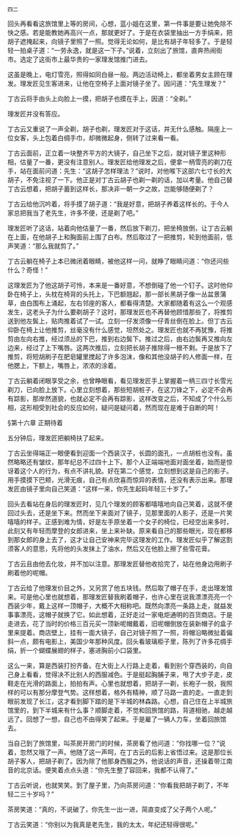     四二 

   回头再看看这旅馆里上等的房间，心想，蓝小姐在这里，第一件事是要让她免除不快之感。若是能教她再高兴一点，那就更好了。于是在衣袋里抽出一方手绢来，把胡子遮掩起来，向镜子里照了一照。觉得无论如何，是比有胡子年轻多了。于是轻轻一拍桌子道：“一劳永逸，就是这一下子。”说着，立刻出了旅馆，直奔热闹街市。选定了这街市上最华贵的一家理发馆推门进去。

   这虽是晚上，电灯雪亮，照得如同白昼一般。两边活动椅上，都坐着男女主顾在理发。理发匠见生客进来，让他在空椅子上面对镜子坐了。因问道：“先生理发？”

   丁古云将手由头上向脸上一摸，把胡子也摸在手上，因道：“全剃。”

   理发匠并没有答应。

   丁古云又重说了一声全剃，胡子也剃，理发匠对于这话，并无什么感触。隔座上一位女客，头上包着白绸手巾，却微微起身，侧转了过来看一看。

   丁古云面前，正立着一块整齐平方的大镜子，自己坐下之后，就对镜子里这种形相，估量了一番，更没有注意别人。理发匠给他理发之后，便拿一柄雪亮的剃刀在手，站在面前问道：先生：“这胡子怎样理法？”说时，对他喉下这部六七寸长的大胡子，不免注视了一下。他正是对丁古云胡子也剃一剃的话，加以考量。他自己替丁古云想着，把胡子蓄到这样长，那决非一朝一夕之故，岂能够随便剃了？

   丁古云给他沉吟着，将手摸了胡子道：“我是好意，把胡子养着这样长的。于今人家总把我当了老先生，许多不便，还是剃了吧。”

   理发匠听了这话，站着向他估量了一番，然后放下剃刀，把坐椅放倒，让丁古云躺在上面，在他胡子上和胸面前上围了白布。然后取过了一把推剪，轮到他面前，低声笑道：“那么我就剪了。”

   丁古云躺在椅子上本已微闭着眼睛，被他这样一问，就睁了眼睛问道：“你还问些什么？奇怪！”

   这理发匠为了他这胡子可怜，本来是一番好意，不想倒碰了他一个钉子。这时他仰卧在椅子上，头枕在椅背的头托上，下巴额翘起，那一部长黑胡子像一丛盆景蒲草，由白围布上涌起，左右邻座的客人，都看得清楚。大家都随着有这么一个观感发生，这老头子为什么要剃胡子？这时，那理发匠也不再替他顾惜那些了，将推剪送到他左鬓上，贴肉推着试了一试。立刻一仔发须像一仔青丝倒在脸上。但丁古云仰卧在椅上让他推剪，丝毫没有什么感觉，坦然处之。理发匠也就不再犹豫，将推剪由左向右推，经过须丛的下巴，推到右边鬓下。推过之后，由右边鬓再又推向左边来，经过了上下嘴唇。这两次推后，立刻把长胡子推除得一根不剩。于是放下了推剪，将短胡刷子在肥皂罐里搅起了许多泡沫，像和其他没胡子的人修面一样，在他腮上，下额上，嘴唇上，浓浓的涂着。

   丁古云躺着闭眼享受之余，也曾睁眼看，看见理发匠手上掌握着一柄三四寸长雪光剃刀，已向脸上放下。心里立刻想着，那些短胡桩子，在这刀锋之下，必定不会再有踪影，那岸然道貌，也就必定不会再有踪影，这样改变之后，不知成了个什么形相，这形相受到社会的反应如何，疑问是疑问着，然而现在是难于自断的呵！

   §第十六章 正期待着

   五分钟后，理发匠把躺椅扶了起来。

   丁古云坐得端正一眼便看到迎面一个西装汉子，长圆的面孔，一点胡桩也没有。虽然略略还有皱纹，那年纪总不过四十上下。那个人正端端地面对面坐着，始而是惊讶着这个人的行为，有点不讲礼貌。好在第二个感觉，立刻想到这是自己的影子。用手摸摸下巴颊，光滑无痕，自己有点欣喜而惊异的表情，还没有表示出来。那理发匠由镜子里向自己笑道：“这样一来，你先生起码年轻三十岁了。”

   回头去看站在身后的理发匠时，见几个理发的顾客都嘻嘻地向自己笑着，这就不便回过头去，还是坐下来。然而坐下来面对了镜子，见那里面的人影子，还是一片笑嘻嘻的样子。正感到难为情，好是左手原坐着一个女子的椅位，已经空出来多时，此刻又有年轻而摩登的女郎进来，坐上来补缺。原来看自己的那些眼光，现在都移到那女郎的身上去了，这才让自己安神来完毕这理发的工作。理发匠似乎了解这割须客人的意思，先将他的头发抹上了油水，然后又在他脸上擦了些雪花膏。

   丁古云且由他去化妆，并不加以注意。那理发匠替他收拾完了，站在他身边用刷子刷着他的呢帽。

   丁古云给了他理发价目之外，又另赏了他五块钱。然后取了帽子在手，走出理发馆来。可是他心里也就想着，那理发匠替我刷着帽子，也许心里在说我漂漂亮亮一个西装少年，戴上这样一顶帽子，大概不大相称吧。既然向漂亮一条路上走，就益发事事漂亮，这帽子就换了它。如此想着，正好走过一家电炬通明的百货商店。于是走进去，花了当时的价格三百元买一顶新呢帽戴着，旧呢帽倒放在装新帽子的盒子里来提着。商店壁上，挂有一面大镜子，自己对镜子照了一照，将帽沿略微扯着偏斜一点，颇有电影上，美国少年那种风度。回头看玻璃柜子里，陈列了许多花绸手绢，折一个蝴蝶展翅的样子，塞进胸前小口袋里。

   这么一来，算是西装打扮齐备。在大街上人行路上走着，看到别个穿西装的，向自己身上看看，觉得决不比别人的西服减色。于是挺起胸脯子来，甩了大步子走，皮鞋走在光滑的路面上，拍拍有声。心里也就想着，把胡子一剃，长袍子一脱，我照样的可以有那分摩登气势。这样想着，格外有精神，顺了马路一直的走。一直走到眼前发现了长江，这才看到脚下踏的是下半城的林森路。心想，自己住在上半城旅馆里的，到下半城来有什么事？顺脚走着，不觉和回旅馆的路，背道相驰，越走越远了。回想了一想，自己也不由得笑了起来。于是雇了一辆人力车，坐着回旅馆去。

   当自己到了旅馆里，叫茶房开房门的时候，茶房看了他问道：“你找哪一位？”说着，忽然又哦了一声。他随了这一声呵，在丁古云的后影上省悟过来。这是那位长胡子客人，把胡子剃了。因为除了他那身西服之外，他说话的声音，还操着带江南音的北京话。便笑着点点头道：“你先生整了容回来，我都不认得了。”

   丁古云听说，也就笑笑。到了屋子里，乃向茶房问道：“你看我把胡子剃了，不年轻二三十岁吗？”

   茶房笑道：“真的，不说破了，你先生一出一进，简直变成了父子两个人呢。”

   丁古云笑道：“你别以为我真是老先生，我的太太，年纪还轻得很呢。”

